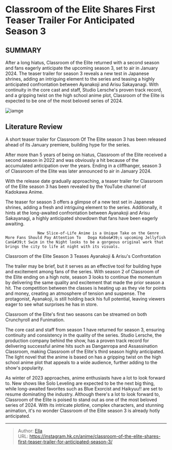 # Classroom of the Elite Shares First Teaser Trailer For Anticipated Season 3


## SUMMARY 



  After a long hiatus, Classroom of the Elite returned with a second season and fans eagerly anticipate the upcoming season 3, set to air in January 2024.   The teaser trailer for season 3 reveals a new test in Japanese shrines, adding an intriguing element to the series and teasing a highly anticipated confrontation between Ayanakoji and Arisu Sakayanagi.   With continuity in the core cast and staff, Studio Lersche&#39;s proven track record, and a gripping twist on the high school anime plot, Classroom of the Elite is expected to be one of the most beloved series of 2024.  

![iamge](https://static1.srcdn.com/wordpress/wp-content/uploads/2023/11/ayanakoji-from-classroom-of-the-elite.jpg)

## Literature Review

A short teaser trailer for Classroom Of The Elite season 3 has been released ahead of its January premiere, building hype for the series.




After more than 5 years of being on hiatus, Classroom of the Elite received a second season in 2022 and was obviously a hit because of the accumulated anticipation over the years. Ending in a cliffhanger, season 3 of Classroom of the Elite was later announced to air in January 2024.




With the release date gradually approaching, a teaser trailer for Classroom of the Elite season 3 has been revealed by the YouTube channel of Kadokawa Anime.


 

The teaser for season 3 offers a glimpse of a new test set in Japanese shrines, adding a fresh and intriguing element to the series. Additionally, it hints at the long-awaited confrontation between Ayanakoji and Arisu Sakayanagi, a highly anticipated showdown that fans have been eagerly awaiting.

                  New Slice-of-Life Anime is a Unique Take on the Genre More Fans Should Pay Attention To   Doga Kobo&#39;s upcoming Jellyfish Can&#39;t Swim in the Night looks to be a gorgeous original work that brings the city to life at night with its visuals.   


 Classroom of the Elite Season 3 Teases Ayanakoji &amp; Arisu&#39;s Confrontation 
          




The trailer may be brief, but it serves as an effective tool for building hype and excitement among fans of the series. With season 2 of Classroom of the Elite ending on a high note, season 3 looks to continue the momentum by delivering the same quality and excitement that made the prior season a hit. The competition between the classes is heating up as they vie for points and money, creating an atmosphere of tension and suspense. The protagonist, Ayanakoji, is still holding back his full potential, leaving viewers eager to see what surprises he has in store.



Classroom of the Elite&#39;s first two seasons can be streamed on both Crunchyroll and Funimation.




The core cast and staff from season 1 have returned for season 3, ensuring continuity and consistency in the quality of the series. Studio Lersche, the production company behind the show, has a proven track record for delivering successful anime hits such as Danganropa and Assassination Classroom, making Classroom of the Elite&#39;s third season highly anticipated. The light novel that the anime is based on has a gripping twist on the high school anime plot that appeals to a wide audience, further adding to the show&#39;s popularity.




As winter of 2023 approaches, anime enthusiasts have a lot to look forward to. New shows like Solo Leveling are expected to be the next big thing, while long-awaited favorites such as Blue Exorcist and Haikyuu!! are set to resume dominating the industry. Although there&#39;s a lot to look forward to, Classroom of the Elite is poised to stand out as one of the most beloved series of 2024. With its intricate plotline, complex characters, and stunning animation, it&#39;s no wonder Classroom of the Elite season 3 is already hotly anticipated.



---

> Author: [Ella](https://instagram.hk.cn/)  
> URL: https://instagram.hk.cn/anime/classroom-of-the-elite-shares-first-teaser-trailer-for-anticipated-season-3/  

